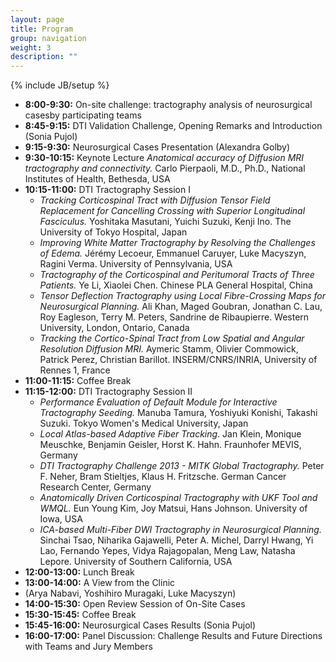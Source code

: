 ```yaml
---
layout: page
title: Program
group: navigation
weight: 3
description: ""
---
```

{% include JB/setup %}

* __8:00-9:30:__ On-site challenge: tractography analysis of neurosurgical casesby participating teams
* __8:45-9:15:__ DTI Validation Challenge, Opening Remarks and Introduction (Sonia Pujol)
* __9:15-9:30:__ Neurosurgical Cases Presentation (Alexandra Golby)
* __9:30-10:15:__ Keynote Lecture _Anatomical accuracy of Diffusion MRI tractography and connectivity._ Carlo Pierpaoli, M.D., Ph.D., National Institutes of Health, Bethesda, USA
* __10:15-11:00:__ DTI Tractography Session I
  * _Tracking Corticospinal Tract with Diffusion Tensor Field Replacement for Cancelling Crossing with Superior Longitudinal Fasciculus._ Yoshitaka Masutani, Yuichi Suzuki, Kenji Ino.
The University of Tokyo Hospital, Japan
  * _Improving White Matter Tractography by Resolving the Challenges of Edema._ Jérémy Lecoeur, Emmanuel Caruyer, Luke Macyszyn,  Ragini Verma. University of Pennsylvania, USA
  * _Tractography of the Corticospinal and Peritumoral Tracts of Three Patients._ Ye Li, Xiaolei Chen. Chinese PLA General Hospital, China
  * _Tensor Deflection Tractography using Local Fibre-Crossing Maps for Neurosurgical Planning._ Ali Khan, Maged Goubran, Jonathan C. Lau, Roy Eagleson, Terry M. Peters, Sandrine de Ribaupierre. Western University, London, Ontario, Canada
  * _Tracking the Cortico-Spinal Tract from Low Spatial and Angular Resolution Diffusion MRI._ Aymeric Stamm, Olivier Commowick, Patrick Perez, Christian Barillot. INSERM/CNRS/INRIA, University of Rennes 1, France 
* __11:00-11:15:__ Coffee Break
* __11:15-12:00:__ DTI Tractography Session II
  * _Performance Evaluation of Default Module for Interactive Tractography Seeding._ Manuba Tamura, Yoshiyuki Konishi, Takashi Suzuki.
	Tokyo Women's Medical University, Japan
  * _Local Atlas-based Adaptive Fiber Tracking._ Jan Klein, Monique Meuschke, Benjamin Geisler, Horst K. Hahn.
	Fraunhofer MEVIS, Germany
  * _DTI Tractography Challenge 2013 - MITK Global Tractography._ Peter F. Neher, Bram Stieltjes, Klaus H. Fritzsche.
	German Cancer Research Center, Germany 
  * _Anatomically Driven Corticospinal Tractography with UKF Tool and WMQL._ Eun Young Kim, Joy Matsui, Hans Johnson.
	University of Iowa, USA
  * _ICA-based Multi-Fiber DWI Tractography in Neurosurgical Planning._ Sinchai Tsao, Niharika Gajawelli, Peter A. Michel, Darryl Hwang, Yi Lao, Fernando Yepes, Vidya Rajagopalan, Meng Law, Natasha Lepore.
	University of Southern California, USA
* __12:00-13:00:__ Lunch Break 
* __13:00-14:00:__ A View from the Clinic 
* (Arya Nabavi, Yoshihiro Muragaki, Luke Macyszyn)
* __14:00-15:30:__ Open Review Session of On-Site Cases 
* __15:30-15:45:__ Coffee Break 
* __15:45-16:00:__ Neurosurgical Cases Results (Sonia Pujol)
* __16:00-17:00:__ Panel Discussion: Challenge Results and Future Directions with Teams and Jury Members 

